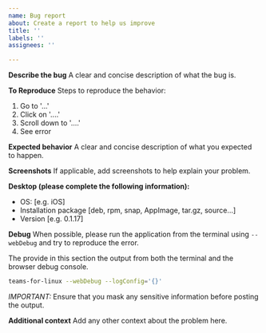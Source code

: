 ```yaml
---
name: Bug report
about: Create a report to help us improve
title: ''
labels: ''
assignees: ''

---
```


**Describe the bug**
A clear and concise description of what the bug is.

**To Reproduce**
Steps to reproduce the behavior:
1. Go to '...'
2. Click on '....'
3. Scroll down to '....'
4. See error

**Expected behavior**
A clear and concise description of what you expected to happen.

**Screenshots**
If applicable, add screenshots to help explain your problem.

**Desktop (please complete the following information):**
 - OS: [e.g. iOS]
 - Installation package [deb, rpm, snap, AppImage, tar.gz, source...]
 - Version [e.g. 0.1.17]

**Debug**
When possible, please run the application from the terminal using `--webDebug` and try to reproduce the error.

The provide in this section the output from both the terminal and the browser debug console.

```bash
teams-for-linux --webDebug --logConfig='{}'
```

*IMPORTANT:* Ensure that you mask any sensitive information before posting the output.

**Additional context**
Add any other context about the problem here.
